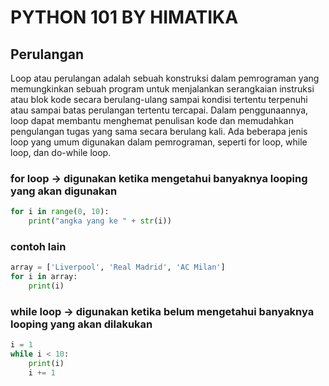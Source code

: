 # PYTHON 101 BY HIMATIKA

## Perulangan

Loop atau perulangan adalah sebuah konstruksi dalam pemrograman yang memungkinkan sebuah program untuk menjalankan serangkaian instruksi atau blok kode secara berulang-ulang sampai kondisi tertentu terpenuhi atau sampai batas perulangan tertentu tercapai. Dalam penggunaannya, loop dapat membantu menghemat penulisan kode dan memudahkan pengulangan tugas yang sama secara berulang kali. Ada beberapa jenis loop yang umum digunakan dalam pemrograman, seperti for loop, while loop, dan do-while loop.

### for loop -> digunakan ketika mengetahui banyaknya looping yang akan digunakan
```python
for i in range(0, 10):
    print("angka yang ke " + str(i))
```

### contoh lain

```python
array = ['Liverpool', 'Real Madrid', 'AC Milan']
for i in array:
    print(i)
```

### while loop -> digunakan ketika belum mengetahui banyaknya looping yang akan dilakukan

```python
i = 1
while i < 10:
    print(i)
    i += 1
```

